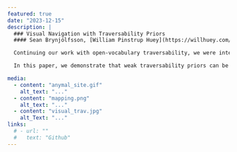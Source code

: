 ```yaml
---
featured: true
date: "2023-12-15"
description: |
  ### Visual Navigation with Traversability Priors
  #### Sean Brynjólfsson, [William Pinstrup Huey](https://willhuey.com/)

  Continuing our work with open-vocabulary traversability, we were interested in training smaller models on specific traversability scenarios. Our original model was too large to fit on the ANYmal's NVIDIA Jetson processor and its inference speed was quite slow (~7s). Since we did not experiment with prompts that changed during rollout, we were wasting a lot of compute by preserving its open-vocabulary capabilities. Thus we chose to train a smaller model on the bigger model with a fixed prompt. For example, "you are a robot who cannot climb stairs". Model distillation is not so interesting on its own, but being able to do so over an abstract description of traversability is quite useful.

  In this paper, we demonstrate that weak traversability priors can be obtained from large open vocabulary image segmentation models and that they appear to be consistent across environments. We then apply model distillation techniques to train a smaller traversability prediction network capable of real time inference, and demonstrate a heuristic that uses this distilled network to perform obstacle avoidance when roaming freely. 

media: 
  - content: "anymal_site.gif"
    alt_text: "..."
  - content: "mapping.png"
    alt_text: "..."
  - content: "visual_trav.jpg"
    alt_Text: "..."
links:
  # - url: ""
  #   text: "Github"
---
```

